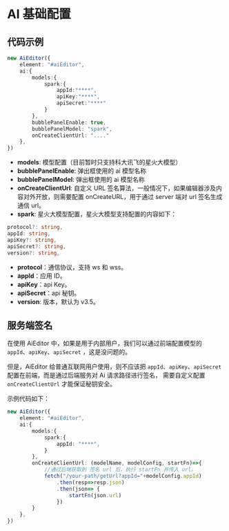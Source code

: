 # AI 基础配置


## 代码示例

```typescript
new AiEditor({
    element: "#aiEditor",
    ai:{
        models:{
            spark:{
                appId:"****",
                apiKey:"****",
                apiSecret:"****"
            }
        },
        bubblePanelEnable: true,
        bubblePanelModel: "spark",
        onCreateClientUrl: "...."
    },
})
```

- **models**: 模型配置（目前暂时只支持科大讯飞的星火大模型）
- **bubblePanelEnable**: 弹出框使用的 ai 模型名称
- **bubblePanelModel**: 弹出框使用的 ai 模型名称
- **onCreateClientUrl**: 自定义 URL 签名算法，一般情况下，如果编辑器涉及内容对外开放，则需要配置 onCreateURL，用于通过 server 端对 url 签名生成通信 url。
- **spark**: 星火大模型配置，星火大模型支持配置的内容如下：


```typescript
protocol?: string,
appId: string,
apiKey?: string,
apiSecret?: string,
version?: string,
```
- **protocol**：通信协议，支持 ws 和 wss。
- **appId**：应用 ID。
- **apiKey**：api Key。
- **apiSecret**：api 秘钥。
- **version**: 版本，默认为 v3.5。


## 服务端签名

在使用 AiEditor 中，如果是用于内部用户，我们可以通过前端配置模型的 `appId`、`apiKey`、`apiSecret` ，这是没问题的。

但是，AiEditor 给普通互联网用户使用，则不应该把 `appId`、`apiKey`、`apiSecret` 配置在前端，而是通过后端服务对 Ai 请求路径进行签名，
需要自定义配置 `onCreateClientUrl` 才能保证秘钥安全。


示例代码如下：

```typescript
new AiEditor({
    element: "#aiEditor",
    ai:{
        models:{
            spark:{
                appId: "****",
            }
        },
        onCreateClientUrl: (modelName, modelConfig, startFn)=>{
            //通过后端获取到 签名 url 后，执行 startFn 并传入 url。
            fetch("/your-path/getUrl?appId="+modelConfig.appId)
                .then(resp=>resp.json)
                .then(json=> {
                    startFn(json.url)
                })
        }
    },
})
```

